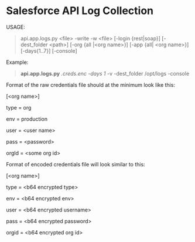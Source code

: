 Salesforce API Log Collection
======


USAGE: 
>api.app.logs.py \<file\> -write -w \<file\> [-login {rest|soap}]
[-dest_folder \<path\>] [-org {all |\<org name\>}] [-app {all| \<org name\>}] [-days{1..7}] [-console]

Example:
>**api.app.logs.py** *.creds.enc* *-days 1* -v -dest_folder /opt/logs -console

Format of the raw credentials file should at the minimum look like this:

\[\<org name\>\]

type = org

env = production

user = \<user name\>

pass = \<password\>

orgId = \<some org id\>


Format of encoded credentials file will look similar to this:

\[\<org name\>\]

type = \<b64 encrypted type\>

env = \<b64 encrypted env\>

user = \<b64 encrypted username\>

pass = \<b64 encrypted password\>

orgid = \<b64 encrypted org id\>
